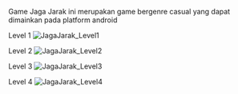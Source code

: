 Game Jaga Jarak ini merupakan game bergenre casual yang dapat dimainkan pada platform android

Level 1
![JagaJarak_Level1](https://user-images.githubusercontent.com/30763010/148710854-66dd2020-9d2f-425b-89bc-ba75323c3234.gif)

Level 2
![JagaJarak_Level2](https://user-images.githubusercontent.com/30763010/148710852-1853aac9-bbf1-4699-961d-fc7bc35ea829.gif)

Level 3
![JagaJarak_Level3](https://user-images.githubusercontent.com/30763010/148710850-bcac9a20-4765-4fb3-af7a-26d99876e9a1.gif)

Level 4
![JagaJarak_Level4](https://user-images.githubusercontent.com/30763010/148710843-a778562b-5e61-4bdd-b474-5fbad52525c3.gif)
